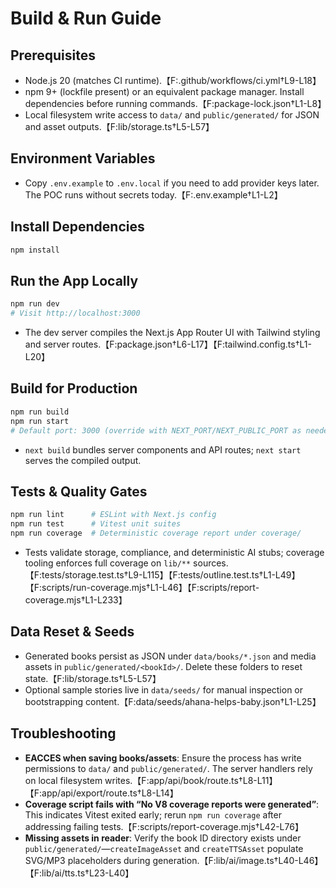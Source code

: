 # Build & Run Guide

## Prerequisites
- Node.js 20 (matches CI runtime).【F:.github/workflows/ci.yml†L9-L18】
- npm 9+ (lockfile present) or an equivalent package manager. Install dependencies before running commands.【F:package-lock.json†L1-L8】
- Local filesystem write access to `data/` and `public/generated/` for JSON and asset outputs.【F:lib/storage.ts†L5-L57】

## Environment Variables
- Copy `.env.example` to `.env.local` if you need to add provider keys later. The POC runs without secrets today.【F:.env.example†L1-L2】

## Install Dependencies
```bash
npm install
```

## Run the App Locally
```bash
npm run dev
# Visit http://localhost:3000
```
- The dev server compiles the Next.js App Router UI with Tailwind styling and server routes.【F:package.json†L6-L17】【F:tailwind.config.ts†L1-L20】

## Build for Production
```bash
npm run build
npm run start
# Default port: 3000 (override with NEXT_PORT/NEXT_PUBLIC_PORT as needed)
```
- `next build` bundles server components and API routes; `next start` serves the compiled output.

## Tests & Quality Gates
```bash
npm run lint      # ESLint with Next.js config
npm run test      # Vitest unit suites
npm run coverage  # Deterministic coverage report under coverage/
```
- Tests validate storage, compliance, and deterministic AI stubs; coverage tooling enforces full coverage on `lib/**` sources.【F:tests/storage.test.ts†L9-L115】【F:tests/outline.test.ts†L1-L49】【F:scripts/run-coverage.mjs†L1-L46】【F:scripts/report-coverage.mjs†L1-L233】

## Data Reset & Seeds
- Generated books persist as JSON under `data/books/*.json` and media assets in `public/generated/<bookId>/`. Delete these folders to reset state.【F:lib/storage.ts†L5-L57】
- Optional sample stories live in `data/seeds/` for manual inspection or bootstrapping content.【F:data/seeds/ahana-helps-baby.json†L1-L25】

## Troubleshooting
- **EACCES when saving books/assets**: Ensure the process has write permissions to `data/` and `public/generated/`. The server handlers rely on local filesystem writes.【F:app/api/book/route.ts†L8-L11】【F:app/api/export/route.ts†L8-L14】
- **Coverage script fails with “No V8 coverage reports were generated”**: This indicates Vitest exited early; rerun `npm run coverage` after addressing failing tests.【F:scripts/report-coverage.mjs†L42-L76】
- **Missing assets in reader**: Verify the book ID directory exists under `public/generated/`—`createImageAsset` and `createTTSAsset` populate SVG/MP3 placeholders during generation.【F:lib/ai/image.ts†L40-L46】【F:lib/ai/tts.ts†L23-L40】
